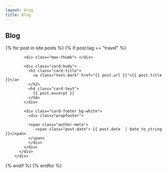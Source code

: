 ```yaml
---
layout: blog
title: Blog
---
```


  <div class="section-title">
    <h2><span> Blog </span></h2>
  </div>
  <div class="row listrecent">
    {% for post in site.posts %} 
      {% if post.tag == "travel" %}
        <div class="col-lg-4 col-md-6 col-sm-12 mb-4 card-group">
          <div class="card h-100">

            <div class="max-thumb"> </div>

            <div class="card-body">
              <h2 class="card-title">
                <a class="text-dark" href="{{ post.url }}">{{ post.title }}</a>
              </h2>
              <h4 class="card-text">
                {{ post.excerpt }}
              </h4>
            </div>

            <div class="card-footer bg-white">
              <div class="wrapfooter">

              <span class="author-meta">
                 <span class="post-date"> {{ post.date  | date_to_string }}</span>
              </span>
              </div>
            </div>
          </div>
        </div>
   {% endif %}
  {% endfor %}




</div>